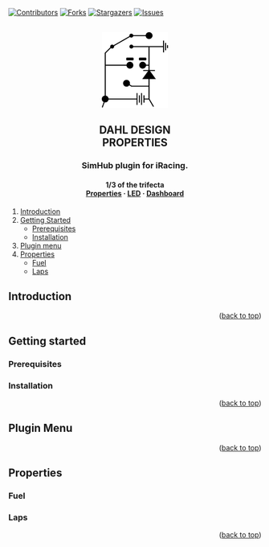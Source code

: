﻿<!-- Improved compatibility of back to top link: See: https://github.com/othneildrew/Best-README-Template/pull/73 -->
<a name="readme-top"></a>
<!--
*** Thanks for checking out the Best-README-Template. If you have a suggestion
*** that would make this better, please fork the repo and create a pull request
*** or simply open an issue with the tag "enhancement".
*** Don't forget to give the project a star!
*** Thanks again! Now go create something AMAZING! :D
-->



<!-- PROJECT SHIELDS -->
<!--
*** I'm using markdown "reference style" links for readability.
*** Reference links are enclosed in brackets [ ] instead of parentheses ( ).
*** See the bottom of this document for the declaration of the reference variables
*** for contributors-url, forks-url, etc. This is an optional, concise syntax you may use.
*** https://www.markdownguide.org/basic-syntax/#reference-style-links
-->
[![Contributors][contributors-shield]][contributors-url]
[![Forks][forks-shield]][forks-url]
[![Stargazers][stars-shield]][stars-url]
[![Issues][issues-shield]][issues-url]


<!-- PROJECT LOGO -->
<br />
<div align="center">
    <img src="images/blackLogo.png" alt="blackLogo" height=150 >
  </a>

  <h2 align="center">DAHL DESIGN <br /> PROPERTIES</h2>


  <h3 <p align="center"> SimHub plugin for iRacing.</h3>
<h4 <p align="center"> 1/3 of the trifecta 
    <br />
    <a href="https://github.com/andreasdahl1987/DahlDesignProperties">Properties</a>
    ·
    <a href="https://github.com/andreasdahl1987/DahlDesignLED">LED</a>
    ·
    <a href="https://github.com/andreasdahl1987/DahlDesignDash">Dashboard</a>
  </p>
</div>


<!-- TABLE OF CONTENTS -->
  <ol>
    <li><a href="#Introduction">Introduction</a></li>
    <li>
      <a href="#getting-started">Getting Started</a>
      <ul>
        <li><a href="#prerequisites">Prerequisites</a></li>
        <li><a href="#installation">Installation</a></li>
      </ul>
    </li>
    <li><a href="#Plugin menu">Plugin menu</a></li>
    <li>
        <a href="#Properties">Properties</a>
      <ul>
        <li><a href="#Fuel">Fuel</a></li>
        <li><a href="#Laps">Laps</a></li>
      </ul>
    </li>
  </ol>



<!-- ABOUT THE PROJECT -->
## Introduction


<p align="right">(<a href="#readme-top">back to top</a>)</p>


## Getting started


### Prerequisites

### Installation


<p align="right">(<a href="#readme-top">back to top</a>)</p>

## Plugin Menu

<p align="right">(<a href="#readme-top">back to top</a>)</p>

## Properties

### Fuel

### Laps

<p align="right">(<a href="#readme-top">back to top</a>)</p>



<!-- MARKDOWN LINKS & IMAGES -->
<!-- https://www.markdownguide.org/basic-syntax/#reference-style-links -->
[contributors-shield]: https://img.shields.io/github/contributors/andreasdahl1987/DahlDesignProperties.svg?style=for-the-badge
[contributors-url]: https://github.com/andreasdahl1987/DahlDesignProperties/graphs/contributors
[forks-shield]: https://img.shields.io/github/forks/andreasdahl1987/DahlDesignProperties.svg?style=for-the-badge
[forks-url]: https://github.com/andreasdahl1987/DahlDesignProperties/network/members
[stars-shield]: https://img.shields.io/github/stars/andreasdahl1987/DahlDesignProperties.svg?style=for-the-badge
[stars-url]: https://github.com/andreasdahl1987/DahlDesignProperties/stargazers
[issues-shield]: https://img.shields.io/github/issues/andreasdahl1987/DahlDesignProperties.svg?style=for-the-badge
[issues-url]: https://github.com/andreasdahl1987/DahlDesignProperties/issues
